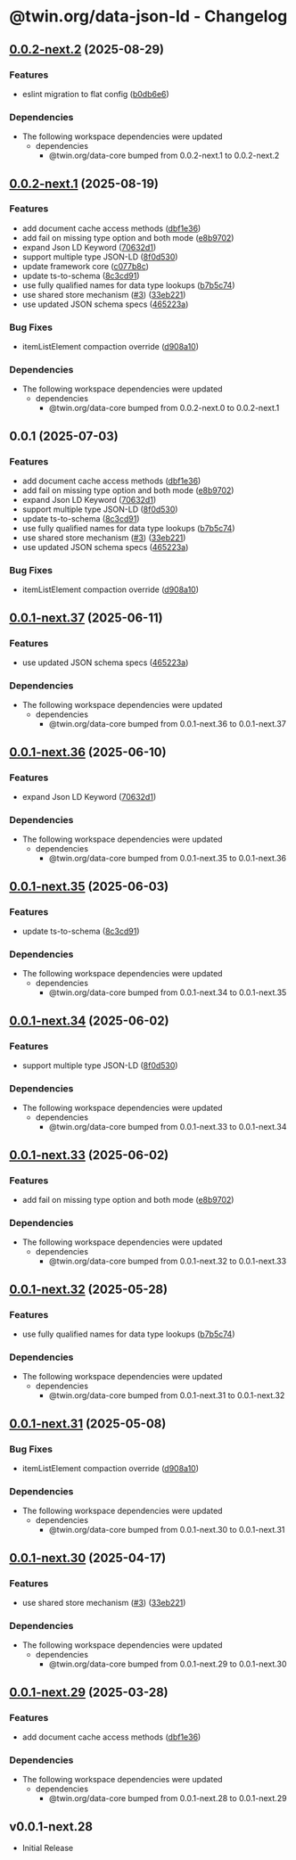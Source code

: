 # @twin.org/data-json-ld - Changelog

## [0.0.2-next.2](https://github.com/twinfoundation/data/compare/data-json-ld-v0.0.2-next.1...data-json-ld-v0.0.2-next.2) (2025-08-29)


### Features

* eslint migration to flat config ([b0db6e6](https://github.com/twinfoundation/data/commit/b0db6e69a90046fc60d29e4273fcdfee13c16088))


### Dependencies

* The following workspace dependencies were updated
  * dependencies
    * @twin.org/data-core bumped from 0.0.2-next.1 to 0.0.2-next.2

## [0.0.2-next.1](https://github.com/twinfoundation/data/compare/data-json-ld-v0.0.2-next.0...data-json-ld-v0.0.2-next.1) (2025-08-19)


### Features

* add document cache access methods ([dbf1e36](https://github.com/twinfoundation/data/commit/dbf1e36d176c5f428f8c52628fb5a1ff7a6a174a))
* add fail on missing type option and both mode ([e8b9702](https://github.com/twinfoundation/data/commit/e8b97029a04b646497ff0e55b9610291e58ae92a))
* expand Json LD Keyword ([70632d1](https://github.com/twinfoundation/data/commit/70632d1e11ad85cf3c57e118476b125a673f1681))
* support multiple type JSON-LD ([8f0d530](https://github.com/twinfoundation/data/commit/8f0d530f66302ab19413ecf968f170f97456e31e))
* update framework core ([c077b8c](https://github.com/twinfoundation/data/commit/c077b8c07e7ee66b5482254eab6f2a52cd911270))
* update ts-to-schema ([8c3cd91](https://github.com/twinfoundation/data/commit/8c3cd9131113f2d609f6e709562402e5c7766c1a))
* use fully qualified names for data type lookups ([b7b5c74](https://github.com/twinfoundation/data/commit/b7b5c746b0180a87baa976f6a7a76cedd53d8ff7))
* use shared store mechanism ([#3](https://github.com/twinfoundation/data/issues/3)) ([33eb221](https://github.com/twinfoundation/data/commit/33eb221ccec2b4a79549c06e9a04225009b93a46))
* use updated JSON schema specs ([465223a](https://github.com/twinfoundation/data/commit/465223a9e9c24af546480ef084327a78fa366eaa))


### Bug Fixes

* itemListElement compaction override ([d908a10](https://github.com/twinfoundation/data/commit/d908a1043d7792e31b3101221d17850757b6c2a6))


### Dependencies

* The following workspace dependencies were updated
  * dependencies
    * @twin.org/data-core bumped from 0.0.2-next.0 to 0.0.2-next.1

## 0.0.1 (2025-07-03)


### Features

* add document cache access methods ([dbf1e36](https://github.com/twinfoundation/data/commit/dbf1e36d176c5f428f8c52628fb5a1ff7a6a174a))
* add fail on missing type option and both mode ([e8b9702](https://github.com/twinfoundation/data/commit/e8b97029a04b646497ff0e55b9610291e58ae92a))
* expand Json LD Keyword ([70632d1](https://github.com/twinfoundation/data/commit/70632d1e11ad85cf3c57e118476b125a673f1681))
* support multiple type JSON-LD ([8f0d530](https://github.com/twinfoundation/data/commit/8f0d530f66302ab19413ecf968f170f97456e31e))
* update ts-to-schema ([8c3cd91](https://github.com/twinfoundation/data/commit/8c3cd9131113f2d609f6e709562402e5c7766c1a))
* use fully qualified names for data type lookups ([b7b5c74](https://github.com/twinfoundation/data/commit/b7b5c746b0180a87baa976f6a7a76cedd53d8ff7))
* use shared store mechanism ([#3](https://github.com/twinfoundation/data/issues/3)) ([33eb221](https://github.com/twinfoundation/data/commit/33eb221ccec2b4a79549c06e9a04225009b93a46))
* use updated JSON schema specs ([465223a](https://github.com/twinfoundation/data/commit/465223a9e9c24af546480ef084327a78fa366eaa))


### Bug Fixes

* itemListElement compaction override ([d908a10](https://github.com/twinfoundation/data/commit/d908a1043d7792e31b3101221d17850757b6c2a6))

## [0.0.1-next.37](https://github.com/twinfoundation/data/compare/data-json-ld-v0.0.1-next.36...data-json-ld-v0.0.1-next.37) (2025-06-11)


### Features

* use updated JSON schema specs ([465223a](https://github.com/twinfoundation/data/commit/465223a9e9c24af546480ef084327a78fa366eaa))


### Dependencies

* The following workspace dependencies were updated
  * dependencies
    * @twin.org/data-core bumped from 0.0.1-next.36 to 0.0.1-next.37

## [0.0.1-next.36](https://github.com/twinfoundation/data/compare/data-json-ld-v0.0.1-next.35...data-json-ld-v0.0.1-next.36) (2025-06-10)


### Features

* expand Json LD Keyword ([70632d1](https://github.com/twinfoundation/data/commit/70632d1e11ad85cf3c57e118476b125a673f1681))


### Dependencies

* The following workspace dependencies were updated
  * dependencies
    * @twin.org/data-core bumped from 0.0.1-next.35 to 0.0.1-next.36

## [0.0.1-next.35](https://github.com/twinfoundation/data/compare/data-json-ld-v0.0.1-next.34...data-json-ld-v0.0.1-next.35) (2025-06-03)


### Features

* update ts-to-schema ([8c3cd91](https://github.com/twinfoundation/data/commit/8c3cd9131113f2d609f6e709562402e5c7766c1a))


### Dependencies

* The following workspace dependencies were updated
  * dependencies
    * @twin.org/data-core bumped from 0.0.1-next.34 to 0.0.1-next.35

## [0.0.1-next.34](https://github.com/twinfoundation/data/compare/data-json-ld-v0.0.1-next.33...data-json-ld-v0.0.1-next.34) (2025-06-02)


### Features

* support multiple type JSON-LD ([8f0d530](https://github.com/twinfoundation/data/commit/8f0d530f66302ab19413ecf968f170f97456e31e))


### Dependencies

* The following workspace dependencies were updated
  * dependencies
    * @twin.org/data-core bumped from 0.0.1-next.33 to 0.0.1-next.34

## [0.0.1-next.33](https://github.com/twinfoundation/data/compare/data-json-ld-v0.0.1-next.32...data-json-ld-v0.0.1-next.33) (2025-06-02)


### Features

* add fail on missing type option and both mode ([e8b9702](https://github.com/twinfoundation/data/commit/e8b97029a04b646497ff0e55b9610291e58ae92a))


### Dependencies

* The following workspace dependencies were updated
  * dependencies
    * @twin.org/data-core bumped from 0.0.1-next.32 to 0.0.1-next.33

## [0.0.1-next.32](https://github.com/twinfoundation/data/compare/data-json-ld-v0.0.1-next.31...data-json-ld-v0.0.1-next.32) (2025-05-28)


### Features

* use fully qualified names for data type lookups ([b7b5c74](https://github.com/twinfoundation/data/commit/b7b5c746b0180a87baa976f6a7a76cedd53d8ff7))


### Dependencies

* The following workspace dependencies were updated
  * dependencies
    * @twin.org/data-core bumped from 0.0.1-next.31 to 0.0.1-next.32

## [0.0.1-next.31](https://github.com/twinfoundation/data/compare/data-json-ld-v0.0.1-next.30...data-json-ld-v0.0.1-next.31) (2025-05-08)


### Bug Fixes

* itemListElement compaction override ([d908a10](https://github.com/twinfoundation/data/commit/d908a1043d7792e31b3101221d17850757b6c2a6))


### Dependencies

* The following workspace dependencies were updated
  * dependencies
    * @twin.org/data-core bumped from 0.0.1-next.30 to 0.0.1-next.31

## [0.0.1-next.30](https://github.com/twinfoundation/data/compare/data-json-ld-v0.0.1-next.29...data-json-ld-v0.0.1-next.30) (2025-04-17)


### Features

* use shared store mechanism ([#3](https://github.com/twinfoundation/data/issues/3)) ([33eb221](https://github.com/twinfoundation/data/commit/33eb221ccec2b4a79549c06e9a04225009b93a46))


### Dependencies

* The following workspace dependencies were updated
  * dependencies
    * @twin.org/data-core bumped from 0.0.1-next.29 to 0.0.1-next.30

## [0.0.1-next.29](https://github.com/twinfoundation/data/compare/data-json-ld-v0.0.1-next.28...data-json-ld-v0.0.1-next.29) (2025-03-28)


### Features

* add document cache access methods ([dbf1e36](https://github.com/twinfoundation/data/commit/dbf1e36d176c5f428f8c52628fb5a1ff7a6a174a))


### Dependencies

* The following workspace dependencies were updated
  * dependencies
    * @twin.org/data-core bumped from 0.0.1-next.28 to 0.0.1-next.29

## v0.0.1-next.28

- Initial Release
